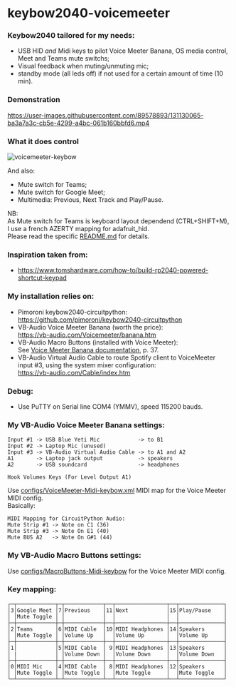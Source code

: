 # keybow2040-voicemeeter

### Keybow2040 tailored for my needs:
  - USB HID *and* Midi keys to pilot Voice Meeter Banana, OS media control, Meet and Teams mute switchs;
  - Visual feedback when muting/unmuting mic;
  - standby mode (all leds off) if not used for a certain amount of time (10 min).

### Demonstration

https://user-images.githubusercontent.com/89578893/131130065-ba3a7a3c-cb5e-4299-a4bc-061b160bbfd6.mp4

### What it does control 

![voicemeeter-keybow](https://user-images.githubusercontent.com/89578893/131132043-4670462a-669e-4495-9d9d-ae1357e7f5e8.png)

And also:
- Mute switch for Teams;
- Mute switch for Google Meet;
- Multimedia: Previous, Next Track and Play/Pause.

NB:  
As Mute switch for Teams is keyboard layout dependend (CTRL+SHIFT+M), I use a french AZERTY mapping for adafruit_hid.  
Please read the specific [README.md](lib/adafruit_hid_fr/README.md) for details.

### Inspiration taken from:
- https://www.tomshardware.com/how-to/build-rp2040-powered-shortcut-keypad

### My installation relies on:
- Pimoroni keybow2040-circuitpython:  
    https://github.com/pimoroni/keybow2040-circuitpython
- VB-Audio Voice Meeter Banana (worth the price):  
    https://vb-audio.com/Voicemeeter/banana.htm
- VB-Audio Macro Buttons (installed with Voice Meeter):  
    See [Voice Meeter Banana documentation](https://vb-audio.com/Voicemeeter/VoicemeeterBanana_UserManual.pdf), p. 37.
- VB-Audio Virtual Audio Cable to route Spotify client to VoiceMeeter input #3, using the system mixer configuration:  
    https://vb-audio.com/Cable/index.htm

### Debug:
- Use PuTTY on Serial line COM4 (YMMV), speed 115200 bauds.

### My VB-Audio Voice Meeter Banana settings:

    Input #1 -> USB Blue Yeti Mic            -> to B1
    Input #2 -> Laptop Mic (unused)
    Input #3 -> VB-Audio Virtual Audio Cable -> to A1 and A2
    A1       -> Laptop jack output           -> speakers
    A2       -> USB soundcard                -> headphones

    Hook Volumes Keys (For Level Output A1)

Use [configs/VoiceMeeter-Midi-keybow.xml](configs/VoiceMeeter-Midi-keybow.xml) MIDI map for the Voice Meeter MIDI config.  
Basically:

    MIDI Mapping for CircuitPython Audio:
    Mute Strip #1 -> Note on C1 (36)
    Mute Strip #3 -> Note On E1 (40)
    Mute BUS A2   -> Note On G#1 (44)

### My VB-Audio Macro Buttons settings:

Use [configs/MacroButtons-Midi-keybow](configs/MacroButtons-Midi-keybow) for the Voice Meeter MIDI config.

### Key mapping:

    ┌─┬────────────┬─┬────────────┬──┬────────────────┬──┬──────────────┐
    │3│Google Meet │7│Previous    │11│Next            │15│Play/Pause    │
    │ │Mute Toggle │ │            │  │                │  │              │
    ├─┼────────────┼─┼────────────┼──┼────────────────┼──┼──────────────┤
    │2│Teams       │6│MIDI Cable  │10│MIDI Headphones │14│Speakers      │
    │ │Mute Toggle │ │Volume Up   │  │Volume Up       │  │Volume Up     │
    ├─┼────────────┼─┼────────────┼──┼────────────────┼──┼──────────────┤
    │1│            │5│MIDI Cable  │ 9│MIDI Headphones │13│Speakers      │
    │ |            │ │Volume Down │  │Volume Down     │  │Volume Down   │
    ├─┼────────────┼─┼────────────┼──┼────────────────┼──┼──────────────┤
    │0│MIDI Mic    │4│MIDI Cable  │ 8│MIDI Headphones │12│Speakers      │
    │ │Mute Toggle │ │Mute Toggle │  │Mute Toggle     │  │Mute Toggle   │
    └─┴────────────┴─┴────────────┴──┴────────────────┴──┴──────────────┘
